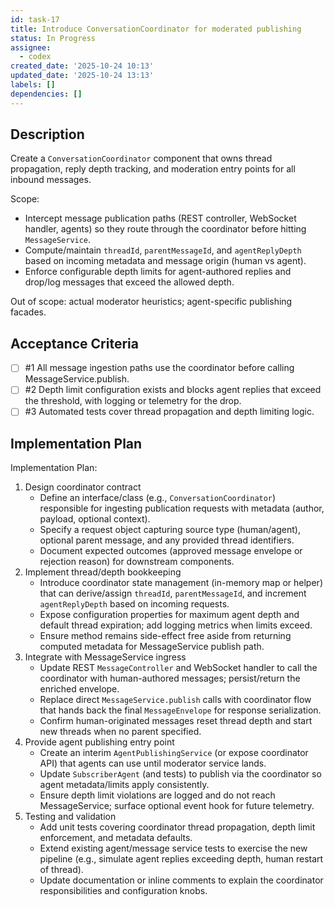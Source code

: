 ```yaml
---
id: task-17
title: Introduce ConversationCoordinator for moderated publishing
status: In Progress
assignee:
  - codex
created_date: '2025-10-24 10:13'
updated_date: '2025-10-24 13:13'
labels: []
dependencies: []
---
```


## Description

<!-- SECTION:DESCRIPTION:BEGIN -->
Create a `ConversationCoordinator` component that owns thread propagation, reply depth tracking, and moderation entry points for all inbound messages.

Scope:
- Intercept message publication paths (REST controller, WebSocket handler, agents) so they route through the coordinator before hitting `MessageService`.
- Compute/maintain `threadId`, `parentMessageId`, and `agentReplyDepth` based on incoming metadata and message origin (human vs agent).
- Enforce configurable depth limits for agent-authored replies and drop/log messages that exceed the allowed depth.

Out of scope: actual moderator heuristics; agent-specific publishing facades.
<!-- SECTION:DESCRIPTION:END -->

## Acceptance Criteria
<!-- AC:BEGIN -->
- [ ] #1 All message ingestion paths use the coordinator before calling MessageService.publish.
- [ ] #2 Depth limit configuration exists and blocks agent replies that exceed the threshold, with logging or telemetry for the drop.
- [ ] #3 Automated tests cover thread propagation and depth limiting logic.
<!-- AC:END -->

## Implementation Plan

<!-- SECTION:PLAN:BEGIN -->
Implementation Plan:
1. Design coordinator contract
   - Define an interface/class (e.g., `ConversationCoordinator`) responsible for ingesting publication requests with metadata (author, payload, optional context).
   - Specify a request object capturing source type (human/agent), optional parent message, and any provided thread identifiers.
   - Document expected outcomes (approved message envelope or rejection reason) for downstream components.
2. Implement thread/depth bookkeeping
   - Introduce coordinator state management (in-memory map or helper) that can derive/assign `threadId`, `parentMessageId`, and increment `agentReplyDepth` based on incoming requests.
   - Expose configuration properties for maximum agent depth and default thread expiration; add logging metrics when limits exceed.
   - Ensure method remains side-effect free aside from returning computed metadata for MessageService publish path.
3. Integrate with MessageService ingress
   - Update REST `MessageController` and WebSocket handler to call the coordinator with human-authored messages; persist/return the enriched envelope.
   - Replace direct `MessageService.publish` calls with coordinator flow that hands back the final `MessageEnvelope` for response serialization.
   - Confirm human-originated messages reset thread depth and start new threads when no parent specified.
4. Provide agent publishing entry point
   - Create an interim `AgentPublishingService` (or expose coordinator API) that agents can use until moderator service lands.
   - Update `SubscriberAgent` (and tests) to publish via the coordinator so agent metadata/limits apply consistently.
   - Ensure depth limit violations are logged and do not reach MessageService; surface optional event hook for future telemetry.
5. Testing and validation
   - Add unit tests covering coordinator thread propagation, depth limit enforcement, and metadata defaults.
   - Extend existing agent/message service tests to exercise the new pipeline (e.g., simulate agent replies exceeding depth, human restart of thread).
   - Update documentation or inline comments to explain the coordinator responsibilities and configuration knobs.
<!-- SECTION:PLAN:END -->
